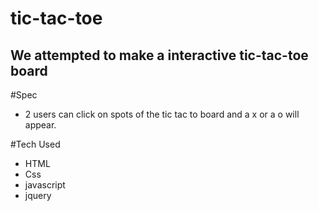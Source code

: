# tic-tac-toe
## We attempted to make a interactive tic-tac-toe board
#Spec
* 2 users can click on spots of the tic tac to board and a x or a o will appear.

#Tech Used
* HTML
* Css
* javascript
* jquery
